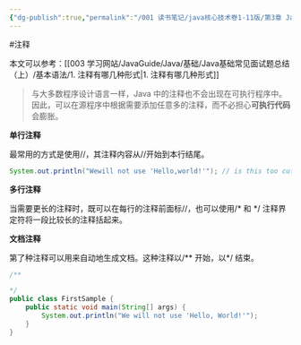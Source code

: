 ```yaml
---
{"dg-publish":true,"permalink":"/001 读书笔记/java核心技术卷1-11版/第3章 Java的基本程序设计结构/3.2 注释/3.2 注释/","dgPassFrontmatter":true,"created":"2024-04-03T15:38:24.707+08:00","updated":"2024-06-01T10:30:12.296+08:00"}
---
```


#注释

本文可以参考：[[003 学习网站/JavaGuide/Java/基础/Java基础常见面试题总结（上）/基本语法/1. 注释有哪几种形式\|1. 注释有哪几种形式]]

>与大多数程序设计语言一样，Java 中的注释也不会出现在可执行程序中。因此，可以在源程序中根据需要添加任意多的注释，而不必担心**可执行代码**会膨胀。

**单行注释**

最常用的方式是使用//，其注释内容从//开始到本行结尾。

```java
System.out.println("Wewill not use 'Hello,world!'"); // is this too cute?
```

**多行注释**

当需要更长的注释时，既可以在每行的注释前面标//，也可以使用/\* 和 \*/ 注释界定符将一段比较长的注释括起来。

**文档注释**

第了种注释可以用来自动地生成文档。这种注释以/** 开始，以*/ 结束。

```java
/**

*/
public class FirstSample {
	public static void main(String[] args) {
		System.out.println("We will not use 'Hello, World!'"); 
	}
}
```